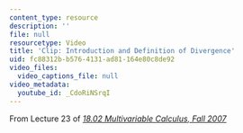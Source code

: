 ```yaml
---
content_type: resource
description: ''
file: null
resourcetype: Video
title: 'Clip: Introduction and Definition of Divergence'
uid: fc88312b-b576-4131-ad81-164e80c8de92
video_files:
  video_captions_file: null
video_metadata:
  youtube_id: _CdoRiNSrqI
---
```


From Lecture 23 of [_18.02 Multivariable Calculus, Fall 2007_](/courses/18-02-multivariable-calculus-fall-2007/pages/video-lectures)